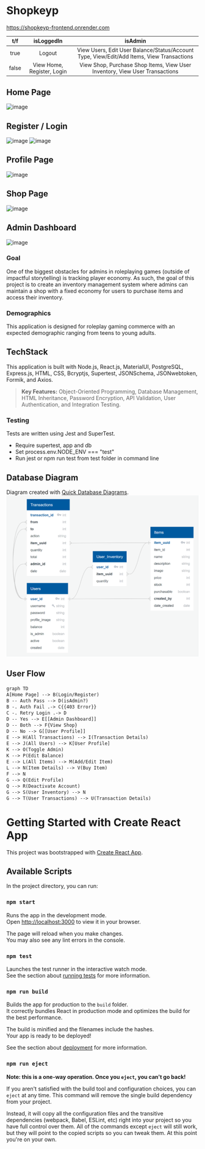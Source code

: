 # Shopkeyp
https://shopkeyp-frontend.onrender.com

|  t/f  |         isLoggedIn         |                                       isAdmin                                             |
| :---: | :------------------------: | :---------------------------------------------------------------------------------------: |
| true  |           Logout           | View Users, Edit User Balance/Status/Account Type, View/Edit/Add Items, View Transactions |
| false | View Home, Register, Login | View Shop, Purchase Shop Items, View User Inventory, View User Transactions               |


## Home Page
![image](https://github.com/Rajayne/CapstoneShopkeyp/assets/116666601/b57ff61c-47da-4078-a943-1a45feae7ee9)
## Register / Login
![image](https://github.com/Rajayne/CapstoneShopkeyp/assets/116666601/3e5135dd-6428-4488-a2b4-3f5c5158cb7d)
![image](https://github.com/Rajayne/CapstoneShopkeyp/assets/116666601/674b9602-a2fd-473d-84ac-a4750c120ed4)
## Profile Page
![image](https://github.com/Rajayne/CapstoneShopkeyp/assets/116666601/2addfe3f-f188-4e29-932a-7869fd4296f6)
## Shop Page
![image](https://github.com/Rajayne/CapstoneShopkeyp/assets/116666601/e18ac9a7-7947-46e0-a227-b08b13391ef5)
## Admin Dashboard
![image](https://github.com/Rajayne/CapstoneShopkeyp/assets/116666601/b8c0ef25-91b2-460c-9dcb-e4674beffe59)


### Goal

One of the biggest obstacles for admins in roleplaying games (outside of impactful storytelling) is tracking player economy. As such, the goal of this project is to create an inventory management system where admins can maintain a shop with a fixed economy for users to purchase items and access their inventory.

### Demographics

This application is designed for roleplay gaming commerce with an expected demographic ranging from teens to young adults.

## TechStack

This application is built with Node.js, React.js, MaterialUI, PostgreSQL, Express.js, HTML, CSS, Bcryptjs, Supertest, JSONSchema, JSONwebtoken, Formik, and Axios.

> **Key Features:** Object-Oriented Programming, Database Management, HTML Inheritance, Password Encryption, API Validation, User Authentication, and Integration Testing.

### Testing

Tests are written using Jest and SuperTest.

- Require supertest, app and db
- Set process.env.NODE_ENV === "test"
- Run jest or npm run test from test folder in command line

## Database Diagram

Diagram created with [Quick Database Diagrams](https://app.quickdatabasediagrams.com/#/).
![image](images/diagram.png)

## User Flow

```mermaid
graph TD
A[Home Page] --> B(Login/Register)
B -- Auth Pass --> D(isAdmin?)
B -. Auth Fail .-> C{{403 Error}}
C -. Retry Login .-> D
D -- Yes --> E[[Admin Dashboard]]
D -- Both --> F{View Shop}
D -- No --> G[[User Profile]]
E --> H(All Transactions) --> I(Transaction Details)
E --> J(All Users) --> K[User Profile]
K --> O(Toggle Admin)
K --> P(Edit Balance)
E --> L(All Items) --> M(Add/Edit Item)
L --> N(Item Details) --> V(Buy Item)
F --> N
G --> Q(Edit Profile)
Q --> R(Deactivate Account)
G --> S(User Inventory) --> N
G --> T(User Transactions) --> U(Transaction Details)
```

# Getting Started with Create React App

This project was bootstrapped with [Create React App](https://github.com/facebook/create-react-app).

## Available Scripts

In the project directory, you can run:

### `npm start`

Runs the app in the development mode.\
Open [http://localhost:3000](http://localhost:3000) to view it in your browser.

The page will reload when you make changes.\
You may also see any lint errors in the console.

### `npm test`

Launches the test runner in the interactive watch mode.\
See the section about [running tests](https://facebook.github.io/create-react-app/docs/running-tests) for more information.

### `npm run build`

Builds the app for production to the `build` folder.\
It correctly bundles React in production mode and optimizes the build for the best performance.

The build is minified and the filenames include the hashes.\
Your app is ready to be deployed!

See the section about [deployment](https://facebook.github.io/create-react-app/docs/deployment) for more information.

### `npm run eject`

**Note: this is a one-way operation. Once you `eject`, you can't go back!**

If you aren't satisfied with the build tool and configuration choices, you can `eject` at any time. This command will remove the single build dependency from your project.

Instead, it will copy all the configuration files and the transitive dependencies (webpack, Babel, ESLint, etc) right into your project so you have full control over them. All of the commands except `eject` will still work, but they will point to the copied scripts so you can tweak them. At this point you're on your own.
